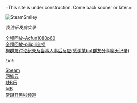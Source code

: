
=This site is under construction. Come back sooner or later.=

![SteamSmiley](https://cdn.akamai.steamstatic.com/steamcommunity/public/images/avatars/30/30c9996d5f1d7f3e1cddc5286537b742ddb0b559_full.jpg)

*袁浩乐发病实录*

[全程回放-Acfun1080p60](https://www.acfun.cn/v/ac24563298)<br />
[全程回放-pilipili全损](https://www.bilibili.com/video/BV1DK4y1n7d2)<br />
[狗群友讨论纪录及当事人事后反应(感谢某bot群友分享聊天记录)](https://Innotori.github.io/袁浩乐发病讨论实录.txt)<br />

*Link*

[Sbeam](https://steamcommunity.com/id/xeRathLoRash/)<br />
[网抑云](https://music.163.com/#/user/home?id=97289139)<br />
[缺B乐](https://www.acfun.cn/u/14150210)<br />
[阿B](https://space.bilibili.com/21234201/)<br />
[常蹲开黑啦频道](https://kaihei.co/wcrOAz)<br />

